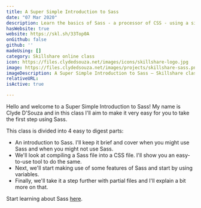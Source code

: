```yaml
---
title: A Super Simple Introduction to Sass
date: "07 Mar 2020"
description: Learn the basics of Sass - a processor of CSS - using a simple 4-step process. We'll also using Scout App to convert Sass to CSS. 
hasWebsite: true
website: https://skl.sh/33Top0A
onGithub: false
github: ''
madeUsing: []
category: Skillshare online class
icon: https://files.clydedsouza.net/images/icons/skillshare-logo.jpg
image: https://files.clydedsouza.net/images/projects/skillshare-sass.png
imageDescription: A Super Simple Introduction to Sass – Skillshare class
relativeURL: 
isActive: true

---
```


Hello and welcome to a Super Simple Introduction to Sass! My name is Clyde D'Souza and in this class I'll aim to make it very easy for you to take the first step using Sass. 

This class is divided into 4 easy to digest parts:
* An introduction to Sass. I'll keep it brief and cover when you might use Sass and when you might not use Sass.
* We'll look at compiling a Sass file into a CSS file. I'll show you an easy-to-use tool to do the same.
* Next, we'll start making use of some features of Sass and start by using variables.
* Finally, we'll take it a step further with partial files and I'll explain a bit more on that.

Start learning about Sass [here](https://skl.sh/33Top0A). 
